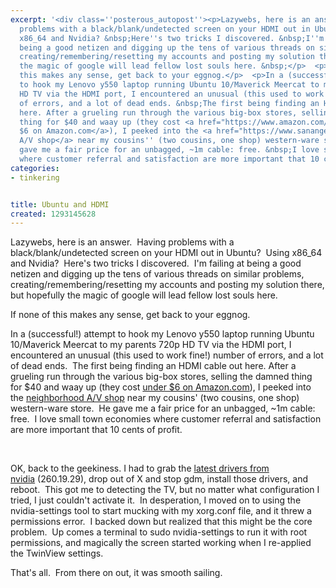 ```yaml
---
excerpt: '<div class=''posterous_autopost''><p>Lazywebs, here is an answer. &nbsp;Having
  problems with a black/blank/undetected screen on your HDMI out in Ubuntu? &nbsp;Using
  x86_64 and Nvidia? &nbsp;Here''s two tricks I discovered. &nbsp;I''m failing at
  being a good netizen and digging up the tens of various threads on similar problems,
  creating/remembering/resetting my accounts and posting my solution there, but hopefully
  the magic of google will lead fellow lost souls here. &nbsp;</p>  <p>If none of
  this makes any sense, get back to your eggnog.</p>  <p>In a (successful!) attempt
  to hook my Lenovo y550 laptop running Ubuntu 10/Maverick Meercat to my parents 720p
  HD TV via the HDMI port, I encountered an unusual (this used to work fine!) number
  of errors, and a lot of dead ends. &nbsp;The first being finding an HDMI cable out
  here. After a grueling run through the various big-box stores, selling the damned
  thing for $40 and waay up (they cost <a href="https://www.amazon.com/gp/product/B0002L5R78?ie=UTF8&amp;tag=joncamfield-20&amp;linkCode=as2&amp;camp=1789&amp;creative=390957&amp;creativeASIN=B0002L5R78">under
  $6 on Amazon.com</a>), I peeked into the <a href="https://www.sanangeloav.com/">neighborhood
  A/V shop</a> near my cousins'' (two cousins, one shop) western-ware store. &nbsp;He
  gave me a fair price for an unbagged, ~1m cable: free. &nbsp;I love small town economies
  where customer referral and satisfaction are more important that 10 cents of profit.</p>  <p>&nbsp;</p>'
categories: 
- tinkering


title: Ubuntu and HDMI
created: 1293145628
---
```

<div class='posterous_autopost'><p>Lazywebs, here is an answer. &nbsp;Having problems with a black/blank/undetected screen on your HDMI out in Ubuntu? &nbsp;Using x86_64 and Nvidia? &nbsp;Here's two tricks I discovered. &nbsp;I'm failing at being a good netizen and digging up the tens of various threads on similar problems, creating/remembering/resetting my accounts and posting my solution there, but hopefully the magic of google will lead fellow lost souls here. &nbsp;</p>  <p>If none of this makes any sense, get back to your eggnog.</p>  <p>In a (successful!) attempt to hook my Lenovo y550 laptop running Ubuntu 10/Maverick Meercat to my parents 720p HD TV via the HDMI port, I encountered an unusual (this used to work fine!) number of errors, and a lot of dead ends. &nbsp;The first being finding an HDMI cable out here. After a grueling run through the various big-box stores, selling the damned thing for $40 and waay up (they cost <a href="https://www.amazon.com/gp/product/B0002L5R78?ie=UTF8&amp;tag=joncamfield-20&amp;linkCode=as2&amp;camp=1789&amp;creative=390957&amp;creativeASIN=B0002L5R78">under $6 on Amazon.com</a>), I peeked into the <a href="https://www.sanangeloav.com/">neighborhood A/V shop</a> near my cousins' (two cousins, one shop) western-ware store. &nbsp;He gave me a fair price for an unbagged, ~1m cable: free. &nbsp;I love small town economies where customer referral and satisfaction are more important that 10 cents of profit.</p>  <p>&nbsp;</p>  <p>OK, back to the geekiness. I had to grab the <a href="https://www.nvidia.com/object/unix.html">latest drivers from nvidia</a>&nbsp;(260.19.29), drop out of X and stop gdm, install those drivers, and reboot. &nbsp;This got me to detecting the TV, but no matter what configuration I tried, I just couldn't activate it. &nbsp;In desperation, I moved on to using the nvidia-settings tool to start mucking with my xorg.conf file, and it threw a permissions error. &nbsp;I backed down but realized that this might be the core problem. &nbsp;Up comes a terminal to sudo nvidia-settings to run it with root permissions, and magically the screen started working when I re-applied the TwinView settings. &nbsp;&nbsp;</p>  <p>That's all. &nbsp;From there on out, it was smooth sailing.</p></div>
